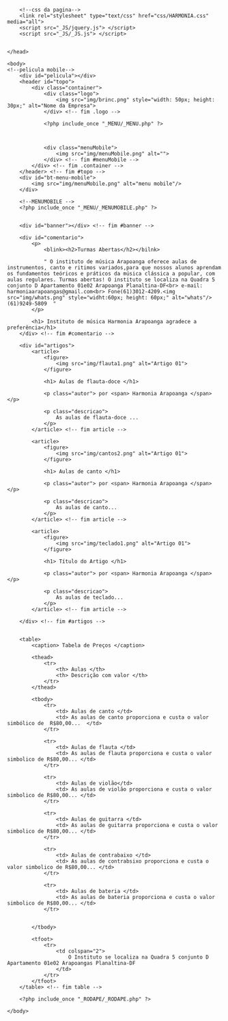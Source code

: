 <!DOCTYPE.html>
<html lang="pt-BR">
	<head>		
		<title>Instituto Harmonia Arapoanga</title>
		<meta charset="utf-8">
		
		
		<!--css da pagina-->		
		<link rel="stylesheet" type="text/css" href="css/HARMONIA.css" media="all">	
		<script src="_JS/jquery.js"> </script>
		<script src="_JS/_JS.js"> </script>
	
	
	</head>
		
	<body>
	<!--pelicula mobile-->
		<div id="pelicula"></div>
		<header id="topo">
			<div class="container">
				<div class="logo"> 
					<img src="img/brinc.png" style="width: 50px; height: 30px;" alt="Nome da Empresa">
				</div> <!-- fim .logo -->
				
				<?php include_once "_MENU/_MENU.php" ?>

				
				
				<div class="menuMobile">
					<img src="img/menuMobile.png" alt="">
				</div> <!-- fim #menuMobile -->
			</div> <!-- fim .container -->
		</header> <!-- fim #topo -->
		<div id="bt-menu-mobile">
			<img src="img/menuMobile.png" alt="menu mobile"/>
		</div>

		<!--MENUMOBILE -->
		<?php include_once "_MENU/_MENUMOBILE.php" ?>


		<div id="banner"></div> <!-- fim #banner -->

		<div id="comentario">
			<p> 
				<blink><h2>Turmas Abertas</h2></bilnk>

				" O instituto de música Arapoanga oferece aulas de instrumentos, canto e ritimos variados,para que nossos alunos aprendam os fundamentos teóricos e práticos da música clássica a popular, com aulas regulares. Turmas abertas! O instituto se localiza na Quadra 5 conjunto D Apartamento 01e02 Arapoanga Planaltina-DF<br> e-mail: harmoniaarapoangas@gmail.com<br> Fone(61)3012-4209.<img src="img/whats.png" style="widht:60px; height: 60px;" alt="whats"/> (61)9249-5809  "
			</p>

			<h1> Instituto de música Harmonia Arapoanga agradece a preferência</h1>
		</div> <!-- fim #comentario -->

		<div id="artigos">
			<article>
				<figure> 
					<img src="img/flauta1.png" alt="Artigo 01">
				</figure>

				<h1> Aulas de flauta-doce </h1>

				<p class="autor"> por <span> Harmonia Arapoanga </span> </p>

				<p class="descricao">
					As aulas de flauta-doce ...
				</p>
			</article> <!-- fim article -->

			<article>
				<figure> 
					<img src="img/cantos2.png" alt="Artigo 01">
				</figure>

				<h1> Aulas de canto </h1>

				<p class="autor"> por <span> Harmonia Arapoanga </span> </p>

				<p class="descricao">
					As aulas de canto...
				</p>
			</article> <!-- fim article -->

			<article>
				<figure> 
					<img src="img/teclado1.png" alt="Artigo 01">
				</figure>

				<h1> Título do Artigo </h1>

				<p class="autor"> por <span> Harmonia Arapoanga </span> </p>

				<p class="descricao">
					As aulas de teclado...
				</p>
			</article> <!-- fim article -->

		</div> <!-- fim #artigos -->


		<table>
			<caption> Tabela de Preços </caption>

			<thead>
				<tr> 
					<th> Aulas </th>
					<th> Descrição com valor </th>
				</tr>
			</thead>

			<tbody> 
				<tr> 
					<td> Aulas de canto </td>
					<td> As aulas de canto proporciona e custa o valor simbólico de  R$80,00...  </td>
				</tr>

				<tr> 
					<td> Aulas de flauta </td>
					<td> As aulas de flauta proporciona e custa o valor simbolico de R$80,00... </td>
				</tr>

				<tr> 
					<td> Aulas de violão</td>
					<td> As aulas de violão proporciona e custa o valor simbolico de R$80,00... </td>
				</tr>

				<tr> 
					<td> Aulas de guitarra </td>
					<td> As aulas de guitarra proporciona e custa o valor simbolico de R$80,00... </td>
				</tr>

				<tr> 
					<td> Aulas de contrabaixo </td>
					<td> As aulas de contrabsixo proporciona e custa o valor simbolico de R$80,00... </td>
				</tr>

				<tr> 
					<td> Aulas de bateria </td>
					<td> As aulas de bateria proporciona e custa o valor simbolico de R$80,00... </td>
				</tr>

				
			</tbody>

			<tfoot> 
				<tr> 
					<td colspan="2"> 
						O Instituto se localiza na Quadra 5 conjunto D Apartamento 01e02 Arapoangas Planaltina-DF
					</td>
				</tr>
			</tfoot>
		</table> <!-- fim table -->

		<?php include_once "_RODAPE/_RODAPE.php" ?>

	</body>
</html>
